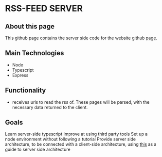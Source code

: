 # RSS-FEED SERVER

## About this page

This github page contains the server side code for the website github [page](https://github.com/MarshPeter/rss-feed-website).

## Main Technologies

* Node
* Typescript
* Express

## Functionality

* receives urls to read the rss of. These pages will be parsed, with the necessary data returned to the client.

## Goals

Learn server-side typescript
Improve at using third party tools
Set up a node environment without following a tutorial
Provide server side architecture, to be connected with a client-side architecture, using [this](https://blog.logrocket.com/node-js-project-architecture-best-practices/) as a guide to server side architecture